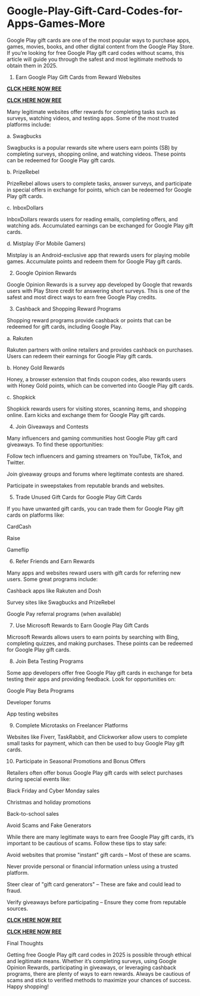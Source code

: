 # Google-Play-Gift-Card-Codes-for-Apps-Games-More
Google Play gift cards are one of the most popular ways to purchase apps, games, movies, books, and other digital content from the Google Play Store. If you’re looking for free Google Play gift card codes without scams, this article will guide you through the safest and most legitimate methods to obtain them in 2025.

1. Earn Google Play Gift Cards from Reward Websites

**[CLCK HERE NOW REE](https://tinyurl.com/google-paly-2025)**

**[CLCK HERE NOW REE](https://tinyurl.com/google-paly-2025)**

Many legitimate websites offer rewards for completing tasks such as surveys, watching videos, and testing apps. Some of the most trusted platforms include:

a. Swagbucks

Swagbucks is a popular rewards site where users earn points (SB) by completing surveys, shopping online, and watching videos. These points can be redeemed for Google Play gift cards.

b. PrizeRebel

PrizeRebel allows users to complete tasks, answer surveys, and participate in special offers in exchange for points, which can be redeemed for Google Play gift cards.

c. InboxDollars

InboxDollars rewards users for reading emails, completing offers, and watching ads. Accumulated earnings can be exchanged for Google Play gift cards.

d. Mistplay (For Mobile Gamers)

Mistplay is an Android-exclusive app that rewards users for playing mobile games. Accumulate points and redeem them for Google Play gift cards.

2. Google Opinion Rewards

Google Opinion Rewards is a survey app developed by Google that rewards users with Play Store credit for answering short surveys. This is one of the safest and most direct ways to earn free Google Play credits.

3. Cashback and Shopping Reward Programs

Shopping reward programs provide cashback or points that can be redeemed for gift cards, including Google Play.

a. Rakuten

Rakuten partners with online retailers and provides cashback on purchases. Users can redeem their earnings for Google Play gift cards.

b. Honey Gold Rewards

Honey, a browser extension that finds coupon codes, also rewards users with Honey Gold points, which can be converted into Google Play gift cards.

c. Shopkick

Shopkick rewards users for visiting stores, scanning items, and shopping online. Earn kicks and exchange them for Google Play gift cards.

4. Join Giveaways and Contests

Many influencers and gaming communities host Google Play gift card giveaways. To find these opportunities:

Follow tech influencers and gaming streamers on YouTube, TikTok, and Twitter.

Join giveaway groups and forums where legitimate contests are shared.

Participate in sweepstakes from reputable brands and websites.

5. Trade Unused Gift Cards for Google Play Gift Cards

If you have unwanted gift cards, you can trade them for Google Play gift cards on platforms like:

CardCash

Raise

Gameflip

6. Refer Friends and Earn Rewards

Many apps and websites reward users with gift cards for referring new users. Some great programs include:

Cashback apps like Rakuten and Dosh

Survey sites like Swagbucks and PrizeRebel

Google Pay referral programs (when available)

7. Use Microsoft Rewards to Earn Google Play Gift Cards

Microsoft Rewards allows users to earn points by searching with Bing, completing quizzes, and making purchases. These points can be redeemed for Google Play gift cards.

8. Join Beta Testing Programs

Some app developers offer free Google Play gift cards in exchange for beta testing their apps and providing feedback. Look for opportunities on:

Google Play Beta Programs

Developer forums

App testing websites

9. Complete Microtasks on Freelancer Platforms

Websites like Fiverr, TaskRabbit, and Clickworker allow users to complete small tasks for payment, which can then be used to buy Google Play gift cards.

10. Participate in Seasonal Promotions and Bonus Offers

Retailers often offer bonus Google Play gift cards with select purchases during special events like:

Black Friday and Cyber Monday sales

Christmas and holiday promotions

Back-to-school sales

Avoid Scams and Fake Generators

While there are many legitimate ways to earn free Google Play gift cards, it’s important to be cautious of scams. Follow these tips to stay safe:

Avoid websites that promise "instant" gift cards – Most of these are scams.

Never provide personal or financial information unless using a trusted platform.

Steer clear of "gift card generators" – These are fake and could lead to fraud.

Verify giveaways before participating – Ensure they come from reputable sources.

**[CLCK HERE NOW REE](https://tinyurl.com/google-paly-2025)**

**[CLCK HERE NOW REE](https://tinyurl.com/google-paly-2025)**

Final Thoughts

Getting free Google Play gift card codes in 2025 is possible through ethical and legitimate means. Whether it’s completing surveys, using Google Opinion Rewards, participating in giveaways, or leveraging cashback programs, there are plenty of ways to earn rewards. Always be cautious of scams and stick to verified methods to maximize your chances of success. Happy shopping!

